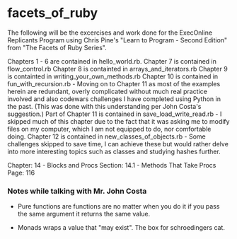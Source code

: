# facets_of_ruby

The following will be the excercises and work done for the ExecOnline Replicants Program using Chris Pine's "Learn to Program - Second Edition" from "The Facets of Ruby Series".

Chapters 1 - 6 are contained in hello_world.rb.
Chapter 7 is contained in flow_control.rb
Chapter 8 is containted in arrays_and_iterators.rb
Chapter 9 is containted in writing_your_own_methods.rb
Chapter 10 is contained in fun_with_recursion.rb - Moving on to Chapter 11 as most of the examples herein are redundant, overly complicated without much real practice involved and also codewars challenges I have completed using Python in the past. (This was done with this understanding per John Costa's suggestion.)
Part of Chapter 11 is contained in save_load_write_read.rb - I skipped much of this chapter due to the fact that it was asking me to modify files on my computer, which I am not equipped to do, nor comfortable doing.
Chapter 12 is contained in new_classes_of_objects.rb - Some challenges skipped to save time, I can achieve these but would rather delve into more interesting topics such as classes and studying hashes further.

Chapter: 14 - Blocks and Procs
Section: 14.1 - Methods That Take Procs
Page: 116

### Notes while talking with Mr. John Costa

- Pure functions are functions are no matter when you do it if you pass the same argument it returns the same value.

- Monads wraps a value that "may exist". The box for schroedingers cat.

